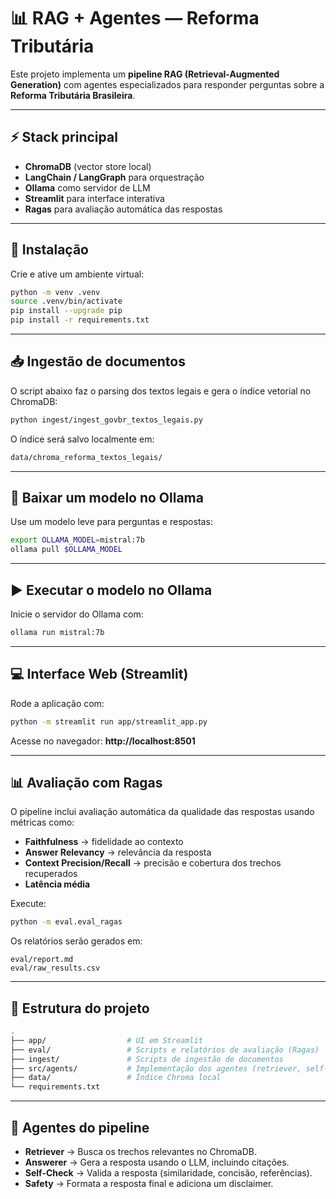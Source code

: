 # 📊 RAG + Agentes — Reforma Tributária  

Este projeto implementa um **pipeline RAG (Retrieval-Augmented Generation)** com agentes especializados para responder perguntas sobre a **Reforma Tributária Brasileira**.  

---

## ⚡ Stack principal

- **ChromaDB** (vector store local)  
- **LangChain / LangGraph** para orquestração  
- **Ollama** como servidor de LLM  
- **Streamlit** para interface interativa  
- **Ragas** para avaliação automática das respostas  

---

## 🚀 Instalação

Crie e ative um ambiente virtual:

```bash
python -m venv .venv
source .venv/bin/activate
pip install --upgrade pip
pip install -r requirements.txt
```

---

## 📥 Ingestão de documentos

O script abaixo faz o parsing dos textos legais e gera o índice vetorial no ChromaDB:

```bash
python ingest/ingest_govbr_textos_legais.py
```

O índice será salvo localmente em:

```bash
data/chroma_reforma_textos_legais/
```

---

## 🧠 Baixar um modelo no Ollama

Use um modelo leve para perguntas e respostas:

```bash
export OLLAMA_MODEL=mistral:7b
ollama pull $OLLAMA_MODEL
```

---

## ▶️ Executar o modelo no Ollama

Inicie o servidor do Ollama com:

```bash
ollama run mistral:7b
```

---

## 💻 Interface Web (Streamlit)

Rode a aplicação com:

```bash
python -m streamlit run app/streamlit_app.py
```

Acesse no navegador: **http://localhost:8501**

---

## 📊 Avaliação com Ragas

O pipeline inclui avaliação automática da qualidade das respostas usando métricas como:

- **Faithfulness** → fidelidade ao contexto  
- **Answer Relevancy** → relevância da resposta  
- **Context Precision/Recall** → precisão e cobertura dos trechos recuperados  
- **Latência média**

Execute:

```bash
python -m eval.eval_ragas
```

Os relatórios serão gerados em:

```
eval/report.md
eval/raw_results.csv
```

---

## 📂 Estrutura do projeto

```bash
.
├── app/                  # UI em Streamlit
├── eval/                 # Scripts e relatórios de avaliação (Ragas)
├── ingest/               # Scripts de ingestão de documentos
├── src/agents/           # Implementação dos agentes (retriever, self-check, safety...)
├── data/                 # Índice Chroma local
└── requirements.txt
```

---

## 🧩 Agentes do pipeline

- **Retriever** → Busca os trechos relevantes no ChromaDB.  
- **Answerer** → Gera a resposta usando o LLM, incluindo citações.  
- **Self-Check** → Valida a resposta (similaridade, concisão, referências).  
- **Safety** → Formata a resposta final e adiciona um disclaimer.